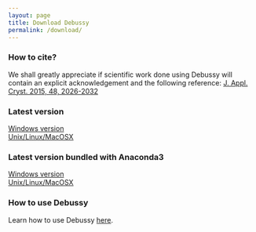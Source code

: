 ```yaml
---
layout: page
title: Download Debussy
permalink: /download/
---
```


### How to cite?
We shall greatly appreciate if scientific work done using Debussy will contain an explicit acknowledgement and the following reference:
[J. Appl. Cryst. 2015, 48, 2026-2032](https://doi.org/10.1107/S1600576715020488)

### Latest version

[Windows version](https://sourceforge.net/projects/debussy/files/2.2/WINDOWS/)<br/>
[Unix/Linux/MacOSX](https://sourceforge.net/projects/debussy/files/2.2/UNIX-LINUX-MACOSX/)<br/>

### Latest version bundled with Anaconda3

[Windows version](https://sourceforge.net/project/debussy/files/2.2/2.2_ANACONDA_PYTHON/WINDOWS/Debussy_v2_2_WIN.zip)<br/>
[Unix/Linux/MacOSX](https://sourceforge.net/project/debussy/files/2.2/2.2_ANACONDA_PYTHON/UNIX-LINUX-MACOSX/DEBUSSY_v2.2.zip)<br/>

### How to use Debussy
Learn how to use Debussy [here](https://debyeusersystem.github.io/getting-started/).


